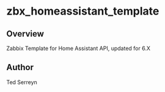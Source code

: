 # zbx_homeassistant_template

## Overview

Zabbix Template for Home Assistant API, updated for 6.X

## Author

Ted Serreyn

